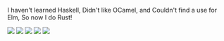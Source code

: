 I haven't learned Haskell, Didn't like OCamel, and Couldn't find a use for Elm, So now I do Rust!

![](http://github-profile-summary-cards.vercel.app/api/cards/profile-details?username=rzvxa&theme=gruvbox) 
![](http://github-profile-summary-cards.vercel.app/api/cards/repos-per-language?username=rzvxa&theme=gruvbox) 
![](http://github-profile-summary-cards.vercel.app/api/cards/most-commit-language?username=rzvxa&theme=gruvbox) 
![](http://github-profile-summary-cards.vercel.app/api/cards/stats?username=rzvxa&theme=gruvbox)
![](http://github-profile-summary-cards.vercel.app/api/cards/productive-time?username=rzvxa&theme=gruvbox&utcOffset=8) 
